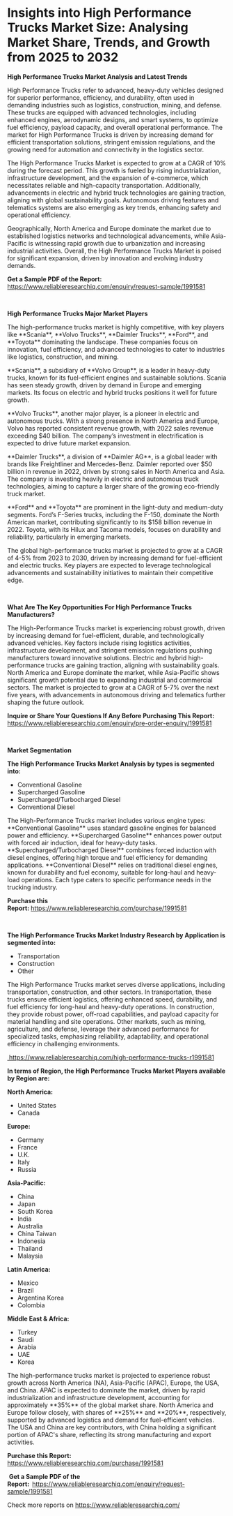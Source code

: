 <p><h1>Insights into High Performance Trucks Market Size: Analysing Market Share, Trends, and Growth from 2025 to 2032</h1></p><p><strong>High Performance Trucks Market Analysis and Latest Trends</strong></p>
<p><p>High Performance Trucks refer to advanced, heavy-duty vehicles designed for superior performance, efficiency, and durability, often used in demanding industries such as logistics, construction, mining, and defense. These trucks are equipped with advanced technologies, including enhanced engines, aerodynamic designs, and smart systems, to optimize fuel efficiency, payload capacity, and overall operational performance. The market for High Performance Trucks is driven by increasing demand for efficient transportation solutions, stringent emission regulations, and the growing need for automation and connectivity in the logistics sector.</p><p>The High Performance Trucks Market is expected to grow at a CAGR of 10% during the forecast period. This growth is fueled by rising industrialization, infrastructure development, and the expansion of e-commerce, which necessitates reliable and high-capacity transportation. Additionally, advancements in electric and hybrid truck technologies are gaining traction, aligning with global sustainability goals. Autonomous driving features and telematics systems are also emerging as key trends, enhancing safety and operational efficiency.</p><p>Geographically, North America and Europe dominate the market due to established logistics networks and technological advancements, while Asia-Pacific is witnessing rapid growth due to urbanization and increasing industrial activities. Overall, the High Performance Trucks Market is poised for significant expansion, driven by innovation and evolving industry demands.</p></p>
<p><strong>Get a Sample PDF of the Report:&nbsp;</strong> <a href="https://www.reliableresearchiq.com/enquiry/request-sample/1991581?utm_campaign=1996&utm_medium=2&utm_source=Github&utm_content=ia&utm_term=21012025&utm_id=high-performance-trucks">https://www.reliableresearchiq.com/enquiry/request-sample/1991581</a></p>
<p>&nbsp;</p>
<p><strong>High Performance Trucks Major Market Players</strong></p>
<p><p>The high-performance trucks market is highly competitive, with key players like **Scania**, **Volvo Trucks**, **Daimler Trucks**, **Ford**, and **Toyota** dominating the landscape. These companies focus on innovation, fuel efficiency, and advanced technologies to cater to industries like logistics, construction, and mining.</p><p>**Scania**, a subsidiary of **Volvo Group**, is a leader in heavy-duty trucks, known for its fuel-efficient engines and sustainable solutions. Scania has seen steady growth, driven by demand in Europe and emerging markets. Its focus on electric and hybrid trucks positions it well for future growth.</p><p>**Volvo Trucks**, another major player, is a pioneer in electric and autonomous trucks. With a strong presence in North America and Europe, Volvo has reported consistent revenue growth, with 2022 sales revenue exceeding $40 billion. The company’s investment in electrification is expected to drive future market expansion.</p><p>**Daimler Trucks**, a division of **Daimler AG**, is a global leader with brands like Freightliner and Mercedes-Benz. Daimler reported over $50 billion in revenue in 2022, driven by strong sales in North America and Asia. The company is investing heavily in electric and autonomous truck technologies, aiming to capture a larger share of the growing eco-friendly truck market.</p><p>**Ford** and **Toyota** are prominent in the light-duty and medium-duty segments. Ford’s F-Series trucks, including the F-150, dominate the North American market, contributing significantly to its $158 billion revenue in 2022. Toyota, with its Hilux and Tacoma models, focuses on durability and reliability, particularly in emerging markets.</p><p>The global high-performance trucks market is projected to grow at a CAGR of 4-5% from 2023 to 2030, driven by increasing demand for fuel-efficient and electric trucks. Key players are expected to leverage technological advancements and sustainability initiatives to maintain their competitive edge.</p></p>
<p>&nbsp;</p>
<p><strong>What Are The Key Opportunities For High Performance Trucks Manufacturers?</strong></p>
<p><p>The High-Performance Trucks market is experiencing robust growth, driven by increasing demand for fuel-efficient, durable, and technologically advanced vehicles. Key factors include rising logistics activities, infrastructure development, and stringent emission regulations pushing manufacturers toward innovative solutions. Electric and hybrid high-performance trucks are gaining traction, aligning with sustainability goals. North America and Europe dominate the market, while Asia-Pacific shows significant growth potential due to expanding industrial and commercial sectors. The market is projected to grow at a CAGR of 5-7% over the next five years, with advancements in autonomous driving and telematics further shaping the future outlook.</p></p>
<p><strong>Inquire or Share Your Questions If Any Before Purchasing This Report:</strong> <a href="https://www.reliableresearchiq.com/enquiry/pre-order-enquiry/1991581?utm_campaign=1996&utm_medium=2&utm_source=Github&utm_content=ia&utm_term=21012025&utm_id=high-performance-trucks">https://www.reliableresearchiq.com/enquiry/pre-order-enquiry/1991581</a></p>
<p>&nbsp;</p>
<p><strong>Market Segmentation</strong></p>
<p><strong>The High Performance Trucks Market Analysis by types is segmented into:</strong></p>
<p><ul><li>Conventional Gasoline</li><li>Supercharged Gasoline</li><li>Supercharged/Turbocharged Diesel</li><li>Conventional Diesel</li></ul></p>
<p><p>The High-Performance Trucks market includes various engine types: **Conventional Gasoline** uses standard gasoline engines for balanced power and efficiency. **Supercharged Gasoline** enhances power output with forced air induction, ideal for heavy-duty tasks. **Supercharged/Turbocharged Diesel** combines forced induction with diesel engines, offering high torque and fuel efficiency for demanding applications. **Conventional Diesel** relies on traditional diesel engines, known for durability and fuel economy, suitable for long-haul and heavy-load operations. Each type caters to specific performance needs in the trucking industry.</p></p>
<p><strong>Purchase this Report:&nbsp;</strong><a href="https://www.reliableresearchiq.com/purchase/1991581?utm_campaign=1996&utm_medium=2&utm_source=Github&utm_content=ia&utm_term=21012025&utm_id=high-performance-trucks">https://www.reliableresearchiq.com/purchase/1991581</a></p>
<p>&nbsp;</p>
<p><strong>The High Performance Trucks Market Industry Research by Application is segmented into:</strong></p>
<p><ul><li>Transportation</li><li>Construction</li><li>Other</li></ul></p>
<p><p>The High Performance Trucks market serves diverse applications, including transportation, construction, and other sectors. In transportation, these trucks ensure efficient logistics, offering enhanced speed, durability, and fuel efficiency for long-haul and heavy-duty operations. In construction, they provide robust power, off-road capabilities, and payload capacity for material handling and site operations. Other markets, such as mining, agriculture, and defense, leverage their advanced performance for specialized tasks, emphasizing reliability, adaptability, and operational efficiency in challenging environments.</p></p>
<p><a href="https://www.reliableresearchiq.com/high-performance-trucks-r1991581?utm_campaign=1996&utm_medium=2&utm_source=Github&utm_content=ia&utm_term=21012025&utm_id=high-performance-trucks">&nbsp;https://www.reliableresearchiq.com/high-performance-trucks-r1991581</a></p>
<p><strong>In terms of Region, the High Performance Trucks Market Players available by Region are:</strong></p>
<p>
    <p> <strong> North America: </strong>
        <ul>
            <li>United States</li>
            <li>Canada</li>
        </ul>
        </p> 
    <p> <strong> Europe: </strong>
        <ul>
            <li>Germany</li>
            <li>France</li>
            <li>U.K.</li>
            <li>Italy</li>
            <li>Russia</li>
        </ul>
        </p> 
    <p> <strong> Asia-Pacific: </strong>
        <ul>
            <li>China</li>
            <li>Japan</li>
            <li>South Korea</li>
            <li>India</li>
            <li>Australia</li>
            <li>China Taiwan</li>
            <li>Indonesia</li>
            <li>Thailand</li>
            <li>Malaysia</li>
        </ul>
        </p> 
    <p> <strong> Latin America: </strong>
        <ul>
            <li>Mexico</li>
            <li>Brazil</li>
            <li>Argentina Korea</li>
            <li>Colombia</li>
        </ul>
        </p> 
    <p> <strong> Middle East & Africa: </strong>
        <ul>
            <li>Turkey</li>
            <li>Saudi</li>
            <li>Arabia</li>
            <li>UAE</li>
            <li>Korea</li>
        </ul>
    </p>
    </p>
<p><p>The high-performance trucks market is projected to experience robust growth across North America (NA), Asia-Pacific (APAC), Europe, the USA, and China. APAC is expected to dominate the market, driven by rapid industrialization and infrastructure development, accounting for approximately **35%** of the global market share. North America and Europe follow closely, with shares of **25%** and **20%**, respectively, supported by advanced logistics and demand for fuel-efficient vehicles. The USA and China are key contributors, with China holding a significant portion of APAC's share, reflecting its strong manufacturing and export activities.</p></p>
<p><strong>Purchase this Report: </strong><a href="https://www.reliableresearchiq.com/purchase/1991581?utm_campaign=1996&utm_medium=2&utm_source=Github&utm_content=ia&utm_term=21012025&utm_id=high-performance-trucks">https://www.reliableresearchiq.com/purchase/1991581</a></p>
<p>&nbsp;<strong>Get a Sample PDF of the Report:&nbsp;&nbsp;</strong><a href="https://www.reliableresearchiq.com/enquiry/request-sample/1991581?utm_campaign=1996&utm_medium=2&utm_source=Github&utm_content=ia&utm_term=21012025&utm_id=high-performance-trucks">https://www.reliableresearchiq.com/enquiry/request-sample/1991581</a></p>
<p><strong></strong></p>
<p>Check more reports on <a href="https://www.reliableresearchiq.com/?utm_campaign=1996&utm_medium=2&utm_source=Github&utm_content=ia&utm_term=21012025&utm_id=high-performance-trucks">https://www.reliableresearchiq.com/</a></p>